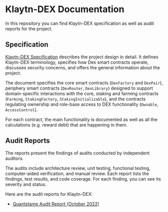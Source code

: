 # Klaytn-DEX Documentation

In this repository you can find Klaytn-DEX specification as well as audit reports for the project.

## Specification

[Klaytn-DEX Specification](./dex-specification.md) describes the project design in detail. It defines Klaytn-DEX terminology, specifies how Dex smart contracts operate, discusses security concerns, and offers the general information about the project.

The document specifies the core smart contracts (`DexFactory` and `DexPair`), periphery smart contracts (`DexRouter`, `DexLibrary`) designed to support domain-specific interactions with the core, staking and farming contracts (`Farming`, `StakingFactory`, `StakingInitializable`), and the contracts regulating ownership and role-base access to DEX functionality (`Ownable`, `AccessControl`).

For each contract, the main functionality is documented as well as all the calculations (e.g. reward debt) that are happening in them. 

## Audit Reports

The reports present the findings of audits conducted by independent auditors.

The audits include architecture review, unit testing, functional testing, computer-aided verification, and manual review. Each report lists the findings, test results, and code coverage. For each finding, you can see its severity and status.

Here are the audit reports for Klaytn-DEX:

- [Quantstamp Audit Report (October 2022)](../audits/quantstamp/report.pdf)
